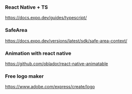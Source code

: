 ### React Native + TS
https://docs.expo.dev/guides/typescript/

### SafeArea
https://docs.expo.dev/versions/latest/sdk/safe-area-context/

### Animation with react native
https://github.com/oblador/react-native-animatable

### Free logo maker
https://www.adobe.com/express/create/logo
